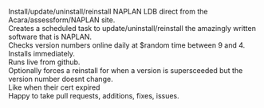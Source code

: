 Install/update/uninstall/reinstall NAPLAN LDB direct from the Acara/assessform/NAPLAN site.<br>
Creates a scheduled task to update/uninstall/reinstall the amazingly written software that is NAPLAN.<br>
Checks version numbers online daily at $random time between 9 and 4.<br>
Installs immediately.<br>
Runs live from github.<br>
Optionally forces a reinstall for when a version is supersceeded but the version number doesnt change.<br>
Like when their cert expired<br>
Happy to take pull requests, additions, fixes, issues.
